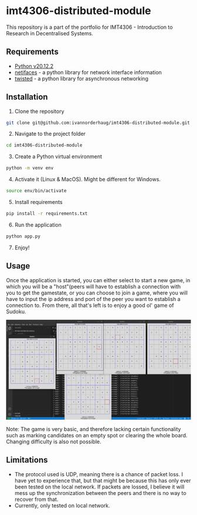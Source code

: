 # imt4306-distributed-module
This repository is a part of the portfolio for IMT4306 - Introduction to Research in Decentralised Systems. 

## Requirements

- [Python v20.12.2](https://www.python.org/)
- [netifaces](https://pypi.org/project/netifaces/) - a python library for network interface information
- [twisted](https://pypi.org/project/Twisted/) - a python library for asynchronous networking


## Installation
1. Clone the repository
```bash
git clone git@github.com:ivannorderhaug/imt4306-distributed-module.git
```
2. Navigate to the project folder
```bash
cd imt4306-distributed-module
```
3. Create a Python virtual environment
```bash
python -m venv env
```
4. Activate it (Linux & MacOS). Might be different for Windows.
```bash
source env/bin/activate
```
5. Install requirements
```bash
pip install -r requirements.txt
```
6. Run the application
```bash
python app.py
```
7. Enjoy!

## Usage
Once the application is started, you can either select to start a new game, in which you will be a "host"(peers will have to establish a connection with you to get the gamestate, or you can choose to join a game, where you will have to input the ip address and port of the peer you want to establish a connection to. From there, all that's left is to enjoy a good ol' game of Sudoku. 

![example.png](https://github.com/ivannorderhaug/imt4306-distributed-module/blob/dev/example.png)

Note: The game is very basic, and therefore lacking certain functionality such as marking candidates on an empty spot or clearing the whole board. Changing difficulty is also not possible.


## Limitations
- The protocol used is UDP, meaning there is a chance of packet loss. I have yet to experience that, but that might be because this has only ever been tested on the local network. If packets are lossed, I believe it will mess up the synchronization between the peers and there is no way to recover from that.
- Currently, only tested on local network.

